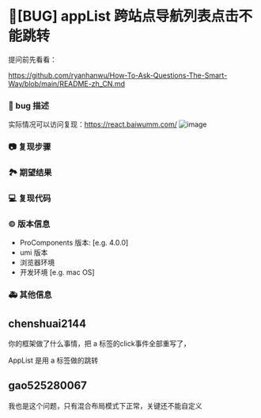# 🐛[BUG] appList 跨站点导航列表点击不能跳转

提问前先看看：

https://github.com/ryanhanwu/How-To-Ask-Questions-The-Smart-Way/blob/main/README-zh_CN.md

### 🐛 bug 描述

实际情况可以访问复现：https://react.baiwumm.com/
![image](https://github.com/ant-design/pro-components/assets/40554571/7c435430-87a4-474a-9c72-020dee3e1823)

### 📷 复现步骤

<!--
清晰描述复现步骤，让别人也能看到问题，如果可能，尽量提供可执行代码，
如：https://codesandbox.io/ 在此处创建一个 codesandbox，方便我们更快的排查和复现问题
-->

### 🏞 期望结果

<!--
描述你原本期望看到的结果
-->

### 💻 复现代码

<!--
提供可复现的代码，仓库，或线上示例
-->

### © 版本信息

- ProComponents 版本: [e.g. 4.0.0]
- umi 版本
- 浏览器环境
- 开发环境 [e.g. mac OS]

### 🚑 其他信息

<!--
如截图等其他信息可以贴在这里
-->

## chenshuai2144

你的框架做了什么事情，把 a 标签的click事件全部重写了，

AppList 是用 a 标签做的跳转

## gao525280067

我也是这个问题，只有混合布局模式下正常，关键还不能自定义
